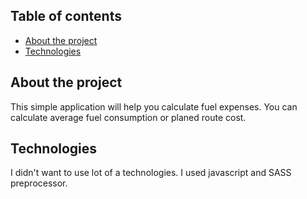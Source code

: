 ## Table of contents
* [About the project](#about-the-project)
* [Technologies](#technologies)

## About the project
This simple application will help you calculate fuel expenses.
You can calculate average fuel consumption or planed route cost.

## Technologies
I didn't want to use lot of a technologies.
I used javascript and SASS preprocessor. 
